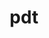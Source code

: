 ---
title: "pdt"
layout: cache
categories: [package, develop]
meta: {"compilers": ["cce@18.0.0", "gcc@11.4.0", "intel-oneapi-compilers@2025.1.0"], "num_specs": 10, "num_specs_by_stack": {"e4s": 2, "e4s-cray-rhel": 3, "e4s-neoverse-v2": 2, "e4s-oneapi": 3, "e4s-rocm-external": 2, "root": 10}, "oss": ["rhel8", "ubuntu22.04"], "platforms": ["linux"], "stacks": ["e4s", "e4s-cray-rhel", "e4s-neoverse-v2", "e4s-oneapi", "e4s-rocm-external", "root"], "targets": ["neoverse_v2", "x86_64_v3"], "versions": ["3.25.2"]}
spec_details: [{"compiler": "intel-oneapi-compilers@2025.1.0", "hash": "26n6o5gaxgt65no6lxbshvrhbv7jw67a", "os": "ubuntu22.04", "platform": "linux", "size": "-", "stacks": ["e4s-oneapi", "root"], "target": "x86_64_v3", "variants": ["build_system=autotools", "~pic"], "versions": ["3.25.2"]}, {"compiler": "gcc@11.4.0", "hash": "52joouaudpz473lxhjn4bqkproe6gawv", "os": "ubuntu22.04", "platform": "linux", "size": "-", "stacks": ["e4s-neoverse-v2", "root"], "target": "neoverse_v2", "variants": ["build_system=autotools", "~pic"], "versions": ["3.25.2"]}, {"compiler": "gcc@11.4.0", "hash": "db6pyyugu5qy7vzbl7blo5zjwymrmtmy", "os": "ubuntu22.04", "platform": "linux", "size": "-", "stacks": ["e4s", "e4s-rocm-external", "root"], "target": "x86_64_v3", "variants": ["build_system=autotools", "~pic"], "versions": ["3.25.2"]}, {"compiler": "intel-oneapi-compilers@2025.1.0", "hash": "nrfl3hqz2j4sjct63z4cegewza65wsbx", "os": "ubuntu22.04", "platform": "linux", "size": "-", "stacks": ["e4s-oneapi", "root"], "target": "x86_64_v3", "variants": ["build_system=autotools", "~pic"], "versions": ["3.25.2"]}, {"compiler": "gcc@11.4.0", "hash": "u4e2ij57hu7oyvl4d42jrhkiv5mtmzu7", "os": "ubuntu22.04", "platform": "linux", "size": "-", "stacks": ["e4s-neoverse-v2", "root"], "target": "neoverse_v2", "variants": ["build_system=autotools", "~pic"], "versions": ["3.25.2"]}, {"compiler": "gcc@11.4.0", "hash": "utqvbtu6qdi3uxky5qaxp7eran2srm5n", "os": "ubuntu22.04", "platform": "linux", "size": "-", "stacks": ["e4s", "e4s-rocm-external", "root"], "target": "x86_64_v3", "variants": ["build_system=autotools", "~pic"], "versions": ["3.25.2"]}, {"compiler": "cce@18.0.0", "hash": "vmj6tsb6slkeaxovnyyyuplro4xcq3gp", "os": "rhel8", "platform": "linux", "size": "-", "stacks": ["e4s-cray-rhel", "root"], "target": "x86_64_v3", "variants": ["build_system=autotools", "patches:=113fca0", "~pic"], "versions": ["3.25.2"]}, {"compiler": "intel-oneapi-compilers@2025.1.0", "hash": "xa7wupquhbvaztywgutxhctqvnm4aeje", "os": "ubuntu22.04", "platform": "linux", "size": "-", "stacks": ["e4s-oneapi", "root"], "target": "x86_64_v3", "variants": ["build_system=autotools", "~pic"], "versions": ["3.25.2"]}, {"compiler": "cce@18.0.0", "hash": "xal5r6ga4afwgsmufupvs6iiun27ahrk", "os": "rhel8", "platform": "linux", "size": "-", "stacks": ["e4s-cray-rhel", "root"], "target": "x86_64_v3", "variants": ["build_system=autotools", "patches:=113fca0", "~pic"], "versions": ["3.25.2"]}, {"compiler": "cce@18.0.0", "hash": "yfml5ihjfjla7oook66pmkr6l75sm2mb", "os": "rhel8", "platform": "linux", "size": "-", "stacks": ["e4s-cray-rhel", "root"], "target": "x86_64_v3", "variants": ["build_system=autotools", "patches:=113fca0", "~pic"], "versions": ["3.25.2"]}]
---